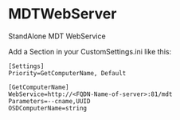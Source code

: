 # MDTWebServer
StandAlone MDT WebService

Add a Section in your CustomSettings.ini like this:

```
[Settings]
Priority=GetComputerName, Default

[GetComputerName]
WebService=http://<FQDN-Name-of-server>:81/mdt
Parameters=--cname,UUID
OSDComputerName=string
```
